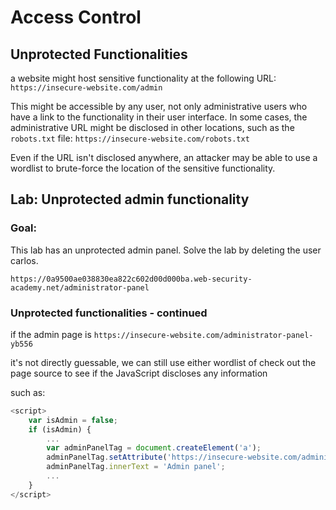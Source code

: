 # Access Control


## Unprotected Functionalities
a website might host sensitive functionality at the following URL:
`https://insecure-website.com/admin`

This might be accessible by any user, not only administrative users who have a link to the functionality in their user interface. In some cases, the administrative URL might be disclosed in other locations, such as the `robots.txt` file:
`https://insecure-website.com/robots.txt`

Even if the URL isn't disclosed anywhere, an attacker may be able to use a wordlist to brute-force the location of the sensitive functionality. 

## Lab: Unprotected admin functionality

### Goal:  
This lab has an unprotected admin panel.
Solve the lab by deleting the user carlos. 

`https://0a9500ae038830ea822c602d00d000ba.web-security-academy.net/administrator-panel`

### Unprotected functionalities - continued

if the admin page is 
`https://insecure-website.com/administrator-panel-yb556`

it's not directly guessable, we can still use either wordlist of check out the page source to see if the JavaScript discloses any information

such as:

```javascript
<script>
	var isAdmin = false;
	if (isAdmin) {
		...
		var adminPanelTag = document.createElement('a');
		adminPanelTag.setAttribute('https://insecure-website.com/administrator-panel-yb556');
		adminPanelTag.innerText = 'Admin panel';
		...
	}
</script>
```